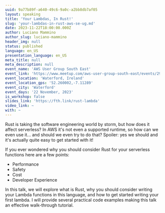 ```yaml
---
uuid: 9a77b89f-a640-49c6-9a0c-a2bb8db7af05
layout: speaking
title: 'Your Lambdas, In Rust!'
slug: 'your-lambdas-in-rust-aws-se-ug.md'
date: 2023-11-22T18:00:00.000Z
author: Luciano Mammino
author_slug: luciano-mammino
header_img: null
status: published
language: en_US
presentation_language: en_US
meta_title: null
meta_description: null
event_name: 'AWS User Group South East'
event_link: 'https://www.meetup.com/aws-user-group-south-east/events/297087761'
event_location: 'Waterford, Ireland'
event_location_gps: '52.260002,-7.11289'
event_city: 'Waterford'
event_days: '22 November, 2023'
is_workshop: false
slides_link: 'https://fth.link/rust-lambda'
video_link: ~
with: ~
---
```


Rust is taking the software engineering world by storm, but how does it affect serverless? In AWS it's not even a supported runtime, so how can we even use it... and should we even try to do that? Spoiler: yes we should and it's actually quite easy to get started with it!

If you ever wondered why you should consider Rust for your serverless functions here are a few points:

- Performance
- Safety
- Cost
- Developer Experience

In this talk, we will explore what is Rust, why you should consider writing your Lambda functions in this language, and how to get started writing your first lambda. I will provide several practical code examples making this talk an effective walk-through tutorial.